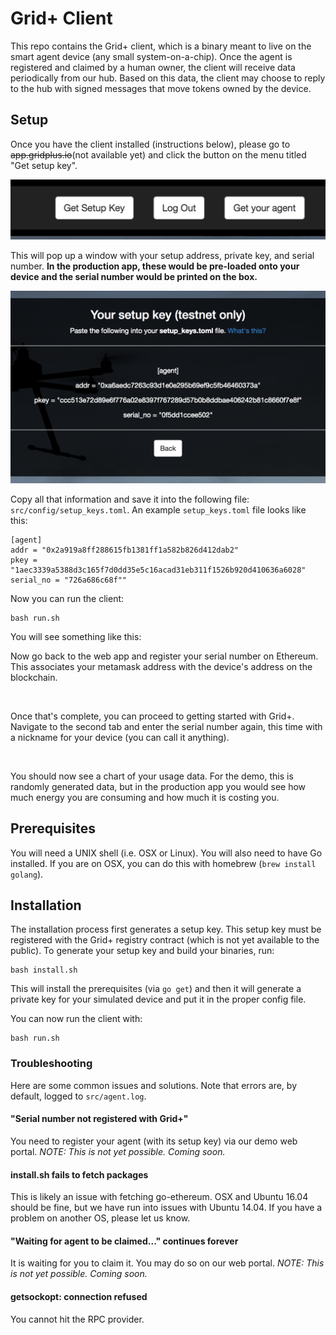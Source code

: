 # Grid+ Client
This repo contains the Grid+ client, which is a binary meant to live on
the smart agent device (any small system-on-a-chip). Once the agent is registered and claimed
by a human owner, the client will receive data periodically from our hub.
Based on this data, the client may choose to reply to the hub with signed messages that move tokens
owned by the device.

## Setup

Once you have the client installed (instructions below), please go to ~~app.gridplus.io~~(not available yet) and click the button on the menu titled "Get setup key".

![setup key button](images/getAgentButton.png)

This will pop up a window with your setup address, private key, and serial number. **In the production app, these would be pre-loaded onto your device and the serial number would be printed on the box.**

![config.toml information](images/tomlfile.png)

Copy all that information and save it into the following file: `src/config/setup_keys.toml`. An example `setup_keys.toml` file looks like this:

```
[agent]
addr = "0x2a919a8ff288615fb1381ff1a582b826d412dab2"
pkey = "1aec3339a5388d3c165f7d0dd35e5c16acad31eb311f1526b920d410636a6028"
serial_no = "726a686c68f""
```

Now you can run the client:
```
bash run.sh
```

You will see something like this:
<image of console>

Now go back to the web app and register your serial number on Ethereum. This associates your metamask address with the device's address on the blockchain.

<image of first setup tab>

Once that's complete, you can proceed to getting started with Grid+. Navigate to the second tab and enter the serial number again, this time with a nickname for your device (you can call it anything).

<image of second setup tab>

You should now see a chart of your usage data. For the demo, this is randomly generated data, but in the production app you would see how much energy you are consuming and how much it is costing you.

## Prerequisites

You will need a UNIX shell (i.e. OSX or Linux). You will also need to have Go installed. If you are on OSX, you can do this with homebrew (`brew install golang`).

## Installation

The installation process first generates a setup key. This setup key must be registered with the Grid+ registry contract (which is not yet available to the public). To generate your setup key and build your binaries, run:

```
bash install.sh
```

This will install the prerequisites (via `go get`) and then it will generate a
private key for your simulated device and put it in the proper config file.

You can now run the client with:

```
bash run.sh
```


### Troubleshooting
Here are some common issues and solutions. Note that errors are, by default, logged to `src/agent.log`.

#### "Serial number not registered with Grid+"

You need to register your agent (with its setup key) via our demo web portal. *NOTE: This is not yet possible. Coming soon.*

#### install.sh fails to fetch packages
This is likely an issue with fetching go-ethereum. OSX and Ubuntu 16.04 should be fine, but we have run into issues with Ubuntu 14.04. If you have a problem on another OS, please let us know.

#### "Waiting for agent to be claimed..." continues forever
It is waiting for you to claim it. You may do so on our web portal. *NOTE: This is not yet possible. Coming soon.*

#### getsockopt: connection refused
You cannot hit the RPC provider.
